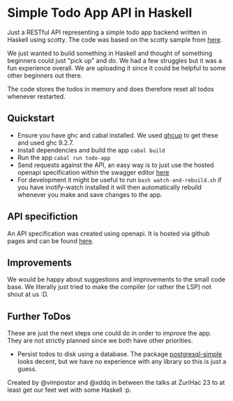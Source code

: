 # Simple Todo App API in Haskell

Just a RESTful API representing a simple todo app backend written in Haskell
using scotty. The code was based on the scotty sample from
[here](https://github.com/scotty-web/scotty/blob/master/examples/globalstate.hs).

We just wanted to build something in Haskell and thought of something beginners
could just "pick up" and do. We had a few struggles but it was a fun experience
overall. We are uploading it since it could be helpful to some other beginners
out there.

The code stores the todos in memory and does therefore reset all todos whenever
restarted.

## Quickstart

- Ensure you have ghc and cabal installed. We used
  [ghcup](https://www.haskell.org/ghcup/) to get these and used ghc 9.2.7.
- Install dependencies and build the app `cabal build`
- Run the app `cabal run todo-app`
- Send requests against the API, an easy way is to just use the hosted openapi
  specification within the swagger editor
[here](https://xddq.github.io/haskell-simple-todo)
- For development it might be useful to run `bash watch-and-rebuild.sh` if you
  have inotify-watch installed it will then automatically rebuild whenever you
make and save changes to the app.

## API specifiction

An API specification was created using openapi. It is hosted via github pages
and can be found [here](https://xddq.github.io/haskell-simple-todo).

## Improvements

We would be happy about suggestions and improvements to the small code base. We
literally just tried to make the compiler (or rather the LSP) not shout at us
:D.

## Further ToDos

These are just the next steps one could do in order to improve the app. They are
not strictly planned since we both have other priorities.
- Persist todos to disk using a database. The package
  [postgresql-simple](https://hackage.haskell.org/package/postgresql-simple)
looks decent, but we have no experience with any library so this is just a
guess.

Created by @vimpostor and @xddq in between the talks at ZuriHac 23 to at least
get our feet wet with some Haskell :p.
